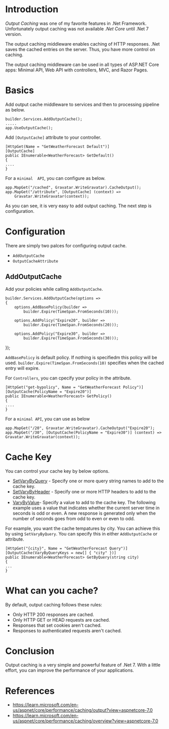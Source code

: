 # Introduction
*Output Caching* was one of my favorite features in .Net Framework. Unfortunately  output caching was not available *.Net Core* until .Net 7 version.

The output caching middleware enables caching of HTTP responses. .Net saves the cached entries on the server. Thus, you have more control on caching.

The output caching middleware can be used in all types of ASP.NET Core apps: Minimal API, Web API with controllers, MVC, and Razor Pages.

# Basics
Add output cache middleware to services and then to processing pipeline as below.

    builder.Services.AddOutputCache();
	.....
    app.UseOutputCache();
    
Add `[OutputCache]` attribute to your controller.

	[HttpGet(Name = "GetWeatherForecast Default")]
    [OutputCache]
    public IEnumerable<WeatherForecast> GetDefault()
    {
    ....
    }
For a `minimal  API`, you can configure as below.

    app.MapGet("/cached", Gravatar.WriteGravatar).CacheOutput();
    app.MapGet("/attribute", [OutputCache] (context) => 
        Gravatar.WriteGravatar(context));

As you can see, it is very easy to add output caching. The next step is configuration.

# Configuration
There are simply two palces for configuring output cache.
- `AddOutputCache`
- `OutputCacheAttribute`

## AddOutputCache
Add your policies while calling `AddOutputCache`.

	builder.Services.AddOutputCache(options =>
	{
	    options.AddBasePolicy(builder =>
	        builder.Expire(TimeSpan.FromSeconds(10)));
    
	    options.AddPolicy("Expire20", builder =>
	        builder.Expire(TimeSpan.FromSeconds(20)));
    
	    options.AddPolicy("Expire30", builder =>
	        builder.Expire(TimeSpan.FromSeconds(30)));    
});

`AddBasePolicy` is default policy. If nothing is specifiedm this policy will be used.
`builder.Expire(TimeSpan.FromSeconds(10)` specifies when the cached entry will expire.

For `Controllers`, you can cpecify your policy in the attribute.

    [HttpGet("get-bypolicy", Name = "GetWeatherForecast Policy")]
    [OutputCache(PolicyName = "Expire20")]
    public IEnumerable<WeatherForecast> GetPolicy()
    {
	....
	}

For a `minimal API`, you can use as below

    app.MapGet("/20", Gravatar.WriteGravatar).CacheOutput("Expire20");
	app.MapGet("/30", [OutputCache(PolicyName = "Expire30")] (context) => 
    Gravatar.WriteGravatar(context));

# Cache Key
You can control your cache key by below options.

-   [SetVaryByQuery](https://learn.microsoft.com/en-us/dotnet/api/microsoft.aspnetcore.outputcaching.outputcachepolicybuilder.setvarybyquery)  - Specify one or more query string names to add to the cache key.
-   [SetVaryByHeader](https://learn.microsoft.com/en-us/dotnet/api/microsoft.aspnetcore.outputcaching.outputcachepolicybuilder.setvarybyheader)  - Specify one or more HTTP headers to add to the cache key.
- [VaryByValue](https://learn.microsoft.com/en-us/dotnet/api/microsoft.aspnetcore.outputcaching.outputcachepolicybuilder.varybyvalue)- Specify a value to add to the cache key. The following example uses a value that indicates whether the current server time in seconds is odd or even. A new response is generated only when the number of seconds goes from odd to even or even to odd.

For example, you want the cache tempatures by city. You can achieve this by using `SetVaryByQuery`. You can specify this in either `AddOutputCache` or attribute.

	[HttpGet("{city}", Name = "GetWeatherForecast Query")]
    [OutputCache(VaryByQueryKeys = new[] { "city" })]
    public IEnumerable<WeatherForecast> GetByQuery(string city)
    {
    ...
    }

# What can you cache?
By default, output caching follows these rules:

-   Only HTTP 200 responses are cached.
-   Only HTTP GET or HEAD requests are cached.
-   Responses that set cookies aren't cached.
-   Responses to authenticated requests aren't cached.

# Conclusion
Output caching is a very simple and powerful feature of .Net 7. With a little effort, you can improve the performance of your applications.

# References
- https://learn.microsoft.com/en-us/aspnet/core/performance/caching/output?view=aspnetcore-7.0
- https://learn.microsoft.com/en-us/aspnet/core/performance/caching/overview?view=aspnetcore-7.0

